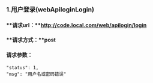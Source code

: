 ### 1.用户登录(webApiloginLogin)
#### **请求url：**http://code.local.com/web/apilogin/login
#### **请求方式：**post
#### **请求参数：**
    "status": 1,
    "msg": "用户名或密码错误"